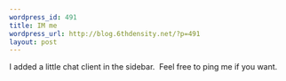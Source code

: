```yaml
--- 
wordpress_id: 491
title: IM me
wordpress_url: http://blog.6thdensity.net/?p=491
layout: post
---
```

I added a little chat client in the sidebar.  Feel free to ping me if you want.
